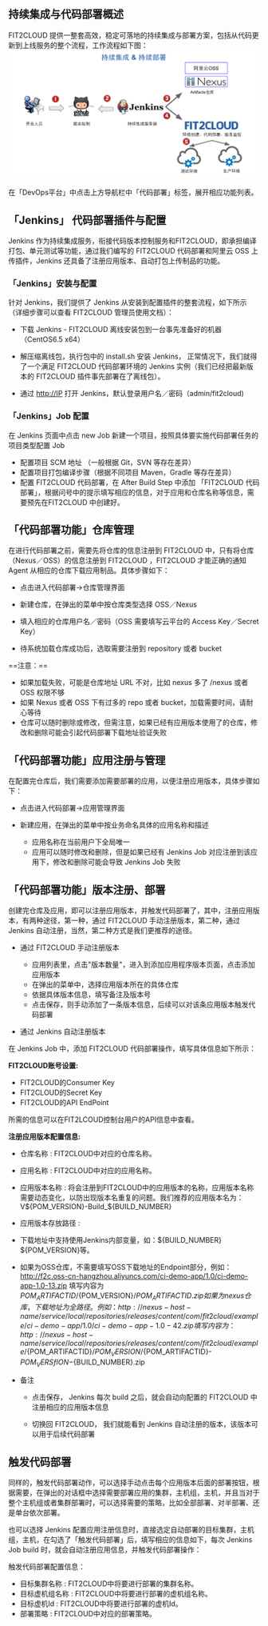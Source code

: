 ##  持续集成与代码部署概述

FIT2CLOUD 提供一整套高效，稳定可落地的持续集成与部署方案，包括从代码更新到上线服务的整个流程，工作流程如下图：![](/assets/fit2.png)

在「DevOps平台」中点击上方导航栏中「代码部署」标签，展开相应功能列表。

## 「Jenkins」 代码部署插件与配置

Jenkins 作为持续集成服务，衔接代码版本控制服务和FIT2CLOUD，即承担编译打包、单元测试等功能，通过我们编写的 FIT2CLOUD 代码部署和阿里云 OSS 上传插件，Jenkins 还具备了注册应用版本、自动打包上传制品的功能。

### 「Jenkins」安装与配置

针对 Jenkins，我们提供了 Jenkins 从安装到配置插件的整套流程，如下所示（详细步骤可以查看 FIT2CLOUD 管理员使用文档）：

* 下载 Jenkins - FIT2CLOUD 离线安装包到一台事先准备好的机器（CentOS6.5 x64）

* 解压缩离线包，执行包中的 install.sh 安装 Jenkins， 正常情况下，我们就得了一个满足 FIT2CLOUD 代码部署环境的 Jenkins 实例（我们已经把最新版本的 FIT2CLOUD 插件事先部署在了离线包）。

* 通过 [http://IP](http://ip) 打开 Jenkins，默认登录用户名／密码（admin/fit2cloud)

### 「Jenkins」Job 配置 

在 Jenkins 页面中点击 new Job 新建一个项目，按照具体要实施代码部署任务的项目类型配置 Job

*  配置项目 SCM 地址 （一般根据 Git，SVN 等存在差异）
*  配置项目打包编译步骤（根据不同项目 Maven，Gradle 等存在差异）
*  配置 FIT2CLOUD 代码部署，在 After Build Step 中添加 「FIT2CLOUD 代码部署」，根据问号中的提示填写相应的信息，对于应用和仓库名称等信息，需要预先在FIT2CLOUD 中创建好。

## 「代码部署功能」仓库管理 

在进行代码部署之前，需要先将仓库的信息注册到 FIT2CLOUD 中，只有将仓库（Nexus／OSS）的信息注册到 FIT2CLOUD ，FIT2CLOUD 才能正确的通知 Agent 从相应的仓库下载应用制品。具体步骤如下：

*  点击进入代码部署->仓库管理界面

*  新建仓库，在弹出的菜单中按仓库类型选择 OSS／Nexus

*   填入相应的仓库用户名／密码（OSS 需要填写云平台的 Access Key／Secret Key）

*   待系统加载仓库成功后，选取需要注册到 repository 或者 bucket

==注意：==

*  如果加载失败，可能是仓库地址 URL 不对，比如 nexus 多了 /nexus 或者 OSS 权限不够
*  如果 Nexus 或者 OSS 下有过多的 repo 或者 bucket，加载需要时间，请耐心等待
*  仓库可以随时删除或修改，但需注意，如果已经有应用版本使用了的仓库，修改和删除可能会引起代码部署下载地址验证失败

## 「代码部署功能」应用注册与管理 

在配置完仓库后，我们需要添加需要部署的应用，以便注册应用版本，具体步骤如下：

* 点击进入代码部署->应用管理界面

*  新建应用，在弹出的菜单中按业务命名具体的应用名称和描述

   *  应用名称在当前用户下全局唯一
   *  应用可以随时修改和删除，但是如果已经有 Jenkins Job 对应注册到该应用下，修改和删除可能会导致 Jenkins Job 失败

## 「代码部署功能」版本注册、部署

创建完仓库及应用，即可以注册应用版本，并触发代码部署了，其中，注册应用版本，有两种途径，第一种，通过 FIT2CLOUD 手动注册版本，第二种，通过 Jenkins 自动注册，当然，第二种方式是我们更推荐的途径。

* 通过 FIT2CLOUD 手动注册版本

  * 应用列表里，点击&quot;版本数量&quot;，进入到添加应用程序版本页面，点击添加应用版本
  *  在弹出的菜单中，选择应用版本所在的具体仓库
  *  依据具体版本信息，填写备注及版本号
  *  点击保存，则手动添加了一条版本信息，后续可以对该条应用版本触发代码部署

* 通过 Jenkins 自动注册版本

 在 Jenkins Job 中，添加 FIT2CLOUD 代码部署操作，填写具体信息如下所示：

**FIT2CLOUD账号设置:**
*   FIT2CLOUD的Consumer Key
*   FIT2CLOUD的Secret Key
*   FIT2CLOUD的API EndPoint

所需的信息可以在FIT2LCOUD控制台用户的API信息中查看。

**注册应用版本配置信息:**

*   仓库名称 : FIT2CLOUD中对应的仓库名称。
*   应用名称 : FIT2CLOUD中对应的应用名称。
*   应用版本名称 : 将会注册到FIT2CLOUD中的应用版本的名称，应用版本名称需要动态变化，以防出现版本名重复的问题。我们推荐的应用版本名为：V${POM_VERSION}-Build_${BUILD_NUMBER}
*   应用版本存放路径 :
*   下载地址中支持使用Jenkins内部变量，如：${BUILD_NUMBER} ${POM_VERSION}等。
*   如果为OSS仓库，不需要填写OSS下载地址的Endpoint部分，例如：http://f2c.oss-cn-hangzhou.aliyuncs.com/ci-demo-app/1.0/ci-demo-app-1.0-13.zip 填写内容为${POM_ARTIFACTID}/${POM_VERSION}/${POM_ARTIFACTID}.zip如果为nexus仓库，下载地址为全路径。例如：http://nexus-host-name/service/local/repositories/releases/content/com/fit2cloud/example/ci-demo-app/1.0/ci-demo-app-1.0-42.zip填写内容为：http://nexus-host-name/service/local/repositories/releases/content/com/fit2cloud/example/${POM_ARTIFACTID}/${POM_VERSION}/${POM_ARTIFACTID}-${POM_VERSƒION}-${BUILD_NUMBER}.zip
*   备注

    * 点击保存， Jenkins 每次 build 之后，就会自动向配置的 FIT2CLOUD 中注册相应的应用版本信息

    *  切换回 FIT2CLOUD， 我们就能看到 Jenkins 自动注册的版本，该版本可以用于后续代码部署

##  触发代码部署 

同样的，触发代码部署动作，可以选择手动点击每个应用版本后面的部署按钮，根据需要，在弹出的对话框中选择需要部署应用的集群，主机组，主机，并且当对于整个主机组或者集群部署时，可以选择需要的策略，比如全部部署、对半部署、还是单台依次部署。

也可以选择 Jenkins 配置应用注册信息时，直接选定自动部署的目标集群，主机组，主机，在勾选了「触发代码部署」后，填写相应的信息如下，每次 Jenkins Job build 时，就会自动注册应用信息，并触发代码部署操作：

触发代码部署配置信息：

*   目标集群名称 : FIT2CLOUD中将要进行部署的集群名称。
*   目标虚机组名称 : FIT2CLOUD中将要进行部署的虚机组名称。
*   目标虚机Id : FIT2CLOUD中将要进行部署的虚机Id。
*   部署策略 : FIT2CLOUD中对应的部署策略。